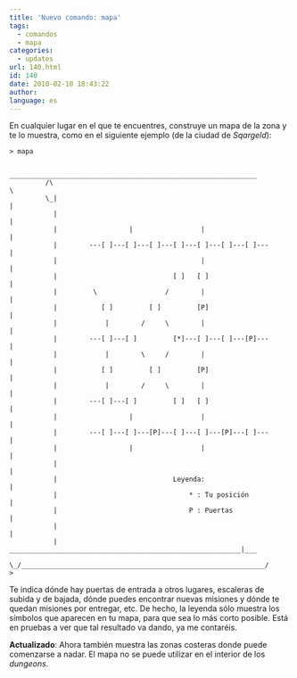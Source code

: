 ```yaml
---
title: 'Nuevo comando: mapa'
tags:
  - comandos
  - mapa
categories:
  - updates
url: 140.html
id: 140
date: 2010-02-10 18:43:22
author:
language: es
---
```

En cualquier lugar en el que te encuentres, construye un mapa de la zona y te lo muestra, como en el siguiente ejemplo (de la ciudad de _Sqargeld_):

```
> mapa

          ______________________________________________________________
         /\                                                             \
         \_|                                                             |
           |                                                             |
           |                  |                 |                        |
           |        ---[ ]---[ ]---[ ]---[ ]---[ ]---[ ]---[ ]---        |
           |                                    |                        |
           |                             [ ]   [ ]                       |
           |         \                 /        |                        |
           |           [ ]         [ ]         [P]                       |
           |            |        /     \        |                        |
           |        ---[ ]---[ ]         [*]---[ ]---[ ]---[P]---        |
           |            |        \     /        |                        |
           |           [ ]         [ ]         [P]                       |
           |            |        /     \        |                        |
           |        ---[ ]---[ ]         [ ]   [ ]                       |
           |                  |                 |                        |
           |        ---[ ]---[ ]---[P]---[ ]---[ ]---[P]---[ ]---        |
           |                  |                 |                        |
           |                                                             |
           |                             Leyenda:                        |
           |                                 * : Tu posición             |
           |                                 P : Puertas                 |
           |                                                             |
           |   __________________________________________________________|___
            \_/_____________________________________________________________/
> 
```

Te indica dónde hay puertas de entrada a otros lugares, escaleras de subida y de bajada, dónde puedes encontrar nuevas misiones y dónde te quedan misiones por entregar, etc. De hecho, la leyenda sólo muestra los símbolos que aparecen en tu mapa, para que sea lo más corto posible. Está en pruebas a ver que tal resultado va dando, ya me contaréis.

**Actualizado**: Ahora también muestra las zonas costeras donde puede comenzarse a nadar. El mapa no se puede utilizar en el interior de los _dungeons_.